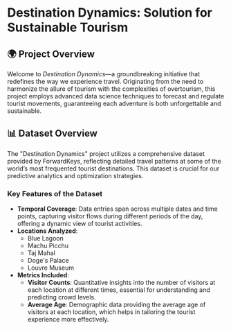 #  Destination Dynamics: Solution for Sustainable Tourism 

## 🌍 Project Overview
Welcome to *Destination Dynamics*—a groundbreaking initiative that redefines the way we experience travel. Originating from the need to harmonize the allure of tourism with the complexities of overtourism, this project employs advanced data science techniques to forecast and regulate tourist movements, guaranteeing each adventure is both unforgettable and sustainable.

## 📊 Dataset Overview

The "Destination Dynamics" project utilizes a comprehensive dataset provided by ForwardKeys, reflecting detailed travel patterns at some of the world’s most frequented tourist destinations. This dataset is crucial for our predictive analytics and optimization strategies.

### Key Features of the Dataset
- **Temporal Coverage**: Data entries span across multiple dates and time points, capturing visitor flows during different periods of the day, offering a dynamic view of tourist activities.
- **Locations Analyzed**:
  - Blue Lagoon
  - Machu Picchu
  - Taj Mahal
  - Doge's Palace
  - Louvre Museum
- **Metrics Included**:
  - **Visitor Counts**: Quantitative insights into the number of visitors at each location at different times, essential for understanding and predicting crowd levels.
  - **Average Age**: Demographic data providing the average age of visitors at each location, which helps in tailoring the tourist experience more effectively.
